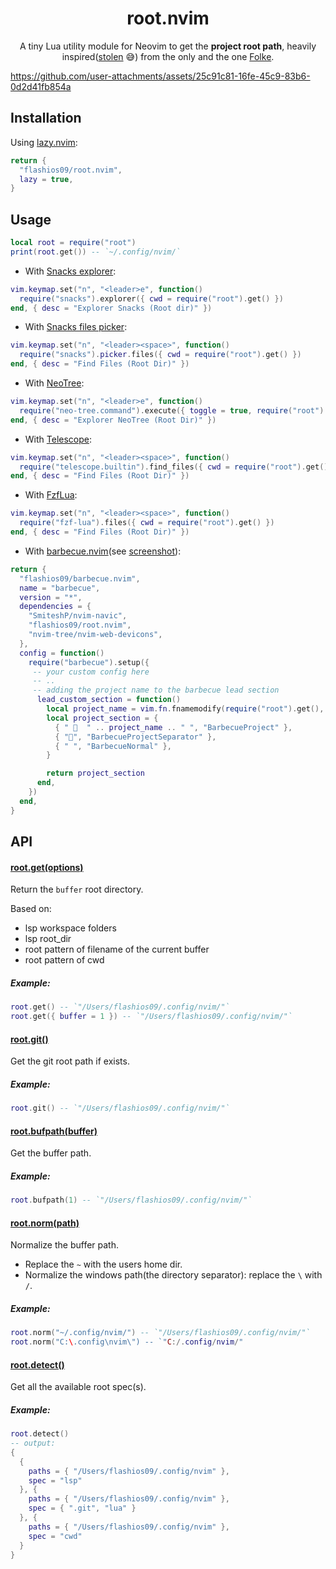 <div align="center">

# root.nvim

A tiny Lua utility module for Neovim to get the **project root path**, heavily inspired([stolen](https://github.com/LazyVim/LazyVim/blob/main/lua/lazyvim/util/root.lua) 😅) from the only and the one [Folke](https://github.com/folke).

</div>

https://github.com/user-attachments/assets/25c91c81-16fe-45c9-83b6-0d2d41fb854a

Installation
-----------------------------------------------------
Using [lazy.nvim](https://github.com/folke/lazy.nvim):

```lua
return {
  "flashios09/root.nvim",
  lazy = true,
}
```

Usage
-----------------------------------------------------
```lua
local root = require("root")
print(root.get()) -- `~/.config/nvim/`
```

- With [Snacks explorer](https://github.com/folke/snacks.nvim/blob/main/docs/explorer.md):
```lua
vim.keymap.set("n", "<leader>e", function()
  require("snacks").explorer({ cwd = require("root").get() })
end, { desc = "Explorer Snacks (Root dir)" })
```
- With [Snacks files picker](https://github.com/folke/snacks.nvim/blob/main/docs/picker.md):
```lua
vim.keymap.set("n", "<leader><space>", function()
  require("snacks").picker.files({ cwd = require("root").get() })
end, { desc = "Find Files (Root Dir)" })
```

- With [NeoTree](https://github.com/nvim-neo-tree/neo-tree.nvim):
```lua
vim.keymap.set("n", "<leader>e", function()
  require("neo-tree.command").execute({ toggle = true, require("root").get() })
end, { desc = "Explorer NeoTree (Root Dir)" })
```

- With [Telescope](https://github.com/nvim-telescope/telescope.nvim):
```lua
vim.keymap.set("n", "<leader><space>", function()
  require("telescope.builtin").find_files({ cwd = require("root").get() })
end, { desc = "Find Files (Root Dir)" })
```

- With [FzfLua](https://github.com/ibhagwan/fzf-lua):
```lua
vim.keymap.set("n", "<leader><space>", function()
  require("fzf-lua").files({ cwd = require("root").get() })
end, { desc = "Find Files (Root Dir)" })
```

- With [barbecue.nvim](https://github.com/flashios09/barbecue.nvim)(see [screenshot](./barbecue-screenshot.png)):
```lua
return {
  "flashios09/barbecue.nvim",
  name = "barbecue",
  version = "*",
  dependencies = {
    "SmiteshP/nvim-navic",
    "flashios09/root.nvim",
    "nvim-tree/nvim-web-devicons",
  },
  config = function()
    require("barbecue").setup({
     -- your custom config here
     -- ..
     -- adding the project name to the barbecue lead section
      lead_custom_section = function()
        local project_name = vim.fn.fnamemodify(require("root").get(), ":t")
        local project_section = {
          { "   " .. project_name .. " ", "BarbecueProject" },
          { "", "BarbecueProjectSeparator" },
          { " ", "BarbecueNormal" },
        }

        return project_section
      end,
    })
  end,
}
```

API
-----------------------------------------------------
#### [root.get(options)](#root-get)
Return the `buffer` root directory.

Based on:
- lsp workspace folders
- lsp root_dir
- root pattern of filename of the current buffer
- root pattern of cwd
##### Example:
```lua
root.get() -- `"/Users/flashios09/.config/nvim/"`
root.get({ buffer = 1 }) -- `"/Users/flashios09/.config/nvim/"`
```

#### [root.git()](#root-git)
Get the git root path if exists.

##### Example:
```lua
root.git() -- `"/Users/flashios09/.config/nvim/"`
```


#### [root.bufpath(buffer)](#root-bufpath)
Get the buffer path.

##### Example:
```lua
root.bufpath(1) -- `"/Users/flashios09/.config/nvim/"`
```


#### [root.norm(path)](#root-norm)
Normalize the buffer path.

- Replace the `~` with the users home dir.
- Normalize the windows path(the directory separator): replace the `\` with `/`.

##### Example:
```lua
root.norm("~/.config/nvim/") -- `"/Users/flashios09/.config/nvim/"`
root.norm("C:\.config\nvim\") -- `"C:/.config/nvim/"
```


#### [root.detect()](#root-detect)
Get all the available root spec(s).

##### Example:
```lua
root.detect()
-- output:
{
  {
    paths = { "/Users/flashios09/.config/nvim" },
    spec = "lsp"
  }, {
    paths = { "/Users/flashios09/.config/nvim" },
    spec = { ".git", "lua" }
  }, {
    paths = { "/Users/flashios09/.config/nvim" },
    spec = "cwd"
  }
}
```

